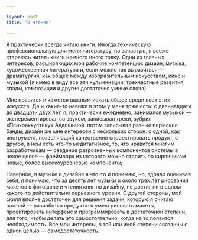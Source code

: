 ```yaml
---

layout: post
title: "О чтении"

---
```


Я практически всегда читаю книги. Иногда техническую профессиональную для меня
литературу, но зачастую, я всеже стараюсь читать книги немного иного толку.
Одни из главных интересов, расширяющих мои рабочие компетенции: дизайн, музыка, 
художественная литература и, если можно так выразиться — драматургия, как общее
между изобразительным искусством, кино и музыкой (я имею в виду все эти кульминации,
трехчастные развития, спады, композиции и другие достаточно умные слова).

Мне нравится и кажется важным искать общее среди всех этих искусств. Да и какие-то
навыки в этом у меня тоже есть: с двеннадцати до двадцати двух лет, я, практически
ежедневно, занимался музыкой — эксперементировал со звуком, записывал треки, зубрил
«Психоаккустику» Алдошиной, потом записывал разные пермские банды; дизайн же
мне интересен с нескольких сторон: с одной, как инструмент, позволяющий качественно
спроектировать продукт, с другой, в нем есть что-то медитативное, то, что нравится
многим разработчикам — сведение разрозненных компонентов системы в некое целое —
фреймворк из которого можно строить по кирпичикам новые, более высокоуровневые
компоненты;

Наверное, в музыке и дизайне я что-то и понимаю, но, здраво оценивая себя, я
понимаю, что за десять лет музыки и около трех лет рисования макетов в фотошопе
и чтения книг по дизайну, не достиг ни в одном какого-то действительно серьезного
уровня. С другой стороны, мой скилл вполне достаточен для решения задачи, которую
я считаю важной — разработка продукта: я умею рисовать макеты, проектировать
интерфейс и программировать в достаточной степени, для того, чтобы делать это
самостоятельно, когда на то появится необходимость. Все мои интересы, в той или
иной степени связанны с одной целью — самодостаточность. 
